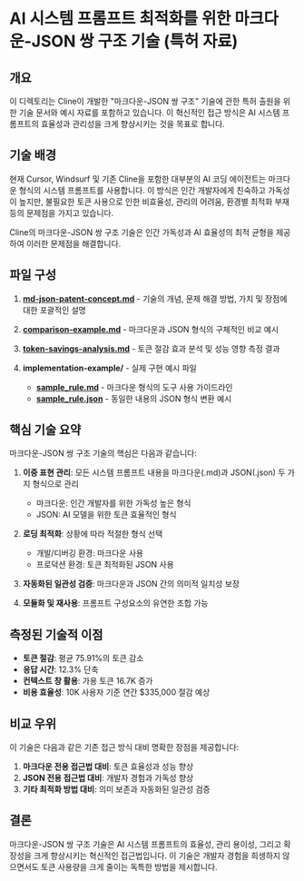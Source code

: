# AI 시스템 프롬프트 최적화를 위한 마크다운-JSON 쌍 구조 기술 (특허 자료)

## 개요

이 디렉토리는 Cline이 개발한 "마크다운-JSON 쌍 구조" 기술에 관한 특허 출원을 위한 기술 문서와 예시 자료를 포함하고 있습니다. 이 혁신적인 접근 방식은 AI 시스템 프롬프트의 효율성과 관리성을 크게 향상시키는 것을 목표로 합니다.

## 기술 배경

현재 Cursor, Windsurf 및 기존 Cline을 포함한 대부분의 AI 코딩 에이전트는 마크다운 형식의 시스템 프롬프트를 사용합니다. 이 방식은 인간 개발자에게 친숙하고 가독성이 높지만, 불필요한 토큰 사용으로 인한 비효율성, 관리의 어려움, 환경별 최적화 부재 등의 문제점을 가지고 있습니다.

Cline의 마크다운-JSON 쌍 구조 기술은 인간 가독성과 AI 효율성의 최적 균형을 제공하여 이러한 문제점을 해결합니다.

## 파일 구성

1. **[md-json-patent-concept.md](./md-json-patent-concept.md)** - 기술의 개념, 문제 해결 방법, 가치 및 장점에 대한 포괄적인 설명

2. **[comparison-example.md](./comparison-example.md)** - 마크다운과 JSON 형식의 구체적인 비교 예시

3. **[token-savings-analysis.md](./token-savings-analysis.md)** - 토큰 절감 효과 분석 및 성능 영향 측정 결과

4. **implementation-example/** - 실제 구현 예시 파일
   - **[sample_rule.md](./implementation-example/sample_rule.md)** - 마크다운 형식의 도구 사용 가이드라인
   - **[sample_rule.json](./implementation-example/sample_rule.json)** - 동일한 내용의 JSON 형식 변환 예시

## 핵심 기술 요약

마크다운-JSON 쌍 구조 기술의 핵심은 다음과 같습니다:

1. **이중 표현 관리**: 모든 시스템 프롬프트 내용을 마크다운(.md)과 JSON(.json) 두 가지 형식으로 관리
   - 마크다운: 인간 개발자를 위한 가독성 높은 형식
   - JSON: AI 모델을 위한 토큰 효율적인 형식

2. **로딩 최적화**: 상황에 따라 적절한 형식 선택
   - 개발/디버깅 환경: 마크다운 사용
   - 프로덕션 환경: 토큰 최적화된 JSON 사용

3. **자동화된 일관성 검증**: 마크다운과 JSON 간의 의미적 일치성 보장

4. **모듈화 및 재사용**: 프롬프트 구성요소의 유연한 조합 가능

## 측정된 기술적 이점

- **토큰 절감**: 평균 75.91%의 토큰 감소
- **응답 시간**: 12.3% 단축
- **컨텍스트 창 활용**: 가용 토큰 16.7K 증가
- **비용 효율성**: 10K 사용자 기준 연간 $335,000 절감 예상

## 비교 우위

이 기술은 다음과 같은 기존 접근 방식 대비 명확한 장점을 제공합니다:

1. **마크다운 전용 접근법 대비**: 토큰 효율성과 성능 향상
2. **JSON 전용 접근법 대비**: 개발자 경험과 가독성 향상
3. **기타 최적화 방법 대비**: 의미 보존과 자동화된 일관성 검증

## 결론

마크다운-JSON 쌍 구조 기술은 AI 시스템 프롬프트의 효율성, 관리 용이성, 그리고 확장성을 크게 향상시키는 혁신적인 접근법입니다. 이 기술은 개발자 경험을 희생하지 않으면서도 토큰 사용량을 크게 줄이는 독특한 방법을 제시합니다.
